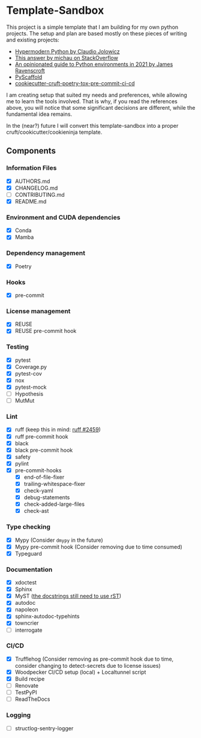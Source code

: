 <!--
SPDX-FileCopyrightText: 2023 The Template-Sandbox Authors

SPDX-License-Identifier: CC-BY-4.0
-->

# Template-Sandbox

This project is a simple template that I am building for my own python projects.
The setup and plan are based mostly on these pieces of writing and existing projects:

- [Hypermodern Python by Claudio Jolowicz](https://cjolowicz.github.io/posts/hypermodern-python-01-setup)
- [This answer by michau on StackOverflow](https://stackoverflow.com/a/71110028)
- [An opinionated guide to Python environments in 2021 by James Ravenscroft](https://brainsteam.co.uk/2021/04/01/opinionated-guide-to-virtualenvs/)
- [PyScaffold](pyscaffold.org/)
- [cookiecutter-cruft-poetry-tox-pre-commit-ci-cd](https://cookiecutter-cruft-poetry-tox-pre-commit-ci-cd.readthedocs.io/en/latest/#)


I am creating setup that suited my needs and preferences, while allowing me to learn the tools involved.
That is why, if you read the references above, you will notice that some significant decisions are different, while the fundamental idea remains.

In the (near?) future I will convert this template-sandbox into a proper cruft/cookicutter/cookieninja template.

## Components

### Information Files

- [x] AUTHORS.md
- [x] CHANGELOG.md
- [ ] CONTRIBUTING.md
- [x] README.md

### Environment and CUDA dependencies

- [x] Conda
- [x] Mamba

### Dependency management

- [x] Poetry

### Hooks

- [x] pre-commit

### License management

- [x] REUSE
- [x] REUSE pre-commit hook

### Testing

- [x] pytest
- [x] Coverage.py
- [x] pytest-cov
- [x] nox
- [x] pytest-mock
- [ ] Hypothesis
- [ ] MutMut

### Lint

- [x] ruff (keep this in mind: [ruff #2459](https://github.com/charliermarsh/ruff/issues/2459))
- [x] ruff pre-commit hook
- [x] black
- [x] black pre-commit hook
- [x] safety
- [x] pylint
- [x] pre-commit-hooks
    - [x] end-of-file-fixer
    - [x] trailing-whitespace-fixer
    - [x] check-yaml
    - [x] debug-statements
    - [x] check-added-large-files
    - [x] check-ast

### Type checking

- [x] Mypy (Consider `dmypy` in the future)
- [x] Mypy pre-commit hook (Consider removing due to time consumed)
- [x] Typeguard

### Documentation

- [x] xdoctest
- [x] Sphinx
- [x] MyST ([the docstrings still need to use rST](https://myst-parser.readthedocs.io/en/v0.15.2_a/sphinx/use.html#use-sphinx-ext-autodoc-in-markdown-files))
- [x] autodoc
- [x] napoleon
- [x] sphinx-autodoc-typehints
- [x] towncrier
- [ ] interrogate

### CI/CD

- [x] Trufflehog (Consider removing as pre-commit hook due to time, consider changing to detect-secrets due to license issues)
- [x] Woodpecker CI/CD setup (local) + Localtunnel script
- [x] Build recipe
- [ ] Renovate
- [ ] TestPyPI
- [ ] ReadTheDocs

### Logging

- [ ] structlog-sentry-logger
